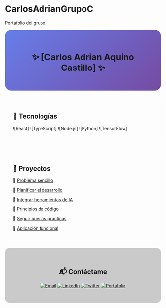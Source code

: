 # CarlosAdrianGrupoC
Portafolio del grupo
<div align="center" style="border-radius: 20px; overflow: hidden;">
  <div style="background: linear-gradient(135deg, #667eea 0%, #764ba2 100%); padding: 2rem; border-radius: 15px; box-shadow: 0 8px 32px rgba(0, 0, 0, 0.18); backdrop-filter: blur(8px); -webkit-backdrop-filter: blur(8px); border: 1px solid rgba(255, 255, 255, 0.18);">
    
# ✨ [Carlos Adrian Aquino Castillo] ✨

<h3> </h3>

  </div>
</div>

<br>

<div style="display: flex; flex-wrap: wrap; gap: 1rem; justify-content: center;">

<div style="background: rgba(255, 255, 255, 0.1); padding: 1.5rem; border-radius: 12px; flex: 1; min-width: 250px; backdrop-filter: blur(10px); border: 1px solid rgba(255, 255, 255, 0.2);">

## 🚀 Tecnologías

![React]
![TypeScript]
![Node.js]
![Python]
![TensorFlow]

</div>

<div style="background: rgba(255, 255, 255, 0.1); padding: 1.5rem; border-radius: 12px; flex: 1; min-width: 250px; backdrop-filter: blur(10px); border: 1px solid rgba(255, 255, 255, 0.2);">

## 🌟 Proyectos

🔹 [Problema sencillo](https://github.com/tu-usuario/proyecto-ai)  

🔹 [Planificar el desarrollo](https://github.com/tu-usuario/dashboard)  

🔹 [Integrar herramientas de IA](https://github.com/tu-usuario/blockchain-notes) 

🔹 [Principios de código](https://github.com/tu-usuario/figma-plugin)

🔹 [Seguir buenas prácticas](https://github.com/tu-usuario/figma-plugin)

🔹 [Aplicación funcional](https://github.com/tu-usuario/figma-plugin)

</div>

</div>

<br>

<div style="background: rgba(0, 0, 0, 0.2); padding: 2rem; border-radius: 15px; text-align: center; backdrop-filter: blur(5px); border: 1px solid rgba(255, 255, 255, 0.1);">


## 📬 Contáctame

[![Email](https://img.shields.io/badge/Email-FF5252?style=for-the-badge&logo=gmail&logoColor=white)](mailto:47139939@continental.edu.pe)
[![LinkedIn](https://img.shields.io/badge/LinkedIn-0A66C2?style=for-the-badge&logo=linkedin&logoColor=white)](https://linkedin.com/in/tu-perfil)
[![Twitter](https://img.shields.io/badge/Twitter-1DA1F2?style=for-the-badge&logo=twitter&logoColor=white)](https://twitter.com/tu-usuario)
[![Portafolio](https://img.shields.io/badge/Portfolio-000000?style=for-the-badge&logo=about.me&logoColor=white)](https://tu-portfolio.com)

</div>


